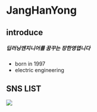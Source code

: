 # JangHanYong 
## introduce
##### 딥러닝엔지니어를 꿈꾸는 장한영엽니다
- born in 1997
- electric engineering


## SNS LIST
<a href="https://www.instagram.com/jjanghan0/" target="_blank"><img src="https://img.shields.io/badge/instar-#ff0000?style=flat-square&logo=#E4405F&logoColor=#FFFFFF"/></a>
